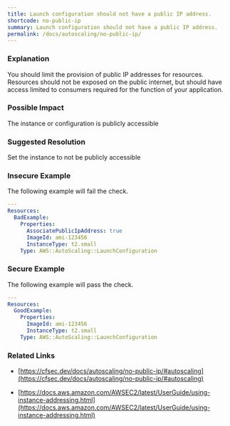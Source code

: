 ```yaml
---
title: Launch configuration should not have a public IP address.
shortcode: no-public-ip
summary: Launch configuration should not have a public IP address. 
permalink: /docs/autoscaling/no-public-ip/
---
```


### Explanation

You should limit the provision of public IP addresses for resources. Resources should not be exposed on the public internet, but should have access limited to consumers required for the function of your application.

### Possible Impact
The instance or configuration is publicly accessible

### Suggested Resolution
Set the instance to not be publicly accessible


### Insecure Example

The following example will fail the  check.

```yaml
---
Resources:
  BadExample:
    Properties:
      AssociatePublicIpAddress: true
      ImageId: ami-123456
      InstanceType: t2.small
    Type: AWS::AutoScaling::LaunchConfiguration

```



### Secure Example

The following example will pass the  check.

```yaml
---
Resources:
  GoodExample:
    Properties:
      ImageId: ami-123456
      InstanceType: t2.small
    Type: AWS::AutoScaling::LaunchConfiguration

```




### Related Links


- [https://cfsec.dev/docs/autoscaling/no-public-ip/#autoscaling](https://cfsec.dev/docs/autoscaling/no-public-ip/#autoscaling)

- [https://docs.aws.amazon.com/AWSEC2/latest/UserGuide/using-instance-addressing.html](https://docs.aws.amazon.com/AWSEC2/latest/UserGuide/using-instance-addressing.html)


